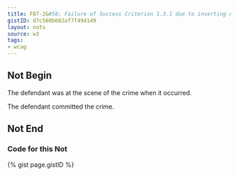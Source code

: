 ```yaml
---
title: F87-2&#58; Failure of Success Criterion 1.3.1 due to inserting non-decorative content by using :before and :after pseudo-elements and the 'content' property in CSS
gistID: d7c560b602af7f494149
layout: nots
source: w3
tags:
- wcag
---
```


<h2 aria-describedby="{{ page.gistID }}">Not Begin</h2>
<div class="rendered-not">
 <p class="fact">
 The defendant was at the scene of the crime when it occurred. 
</p>
<p class="opinion">
 The defendant committed the crime. 
</p>
</div> <!-- rendered-not -->

<h2 aria-describedby="{{ page.gistID }}">Not End</h2>

<h3 aria-describedby="{{ page.gistID }}">Code for this Not</h3>
{% gist page.gistID %}